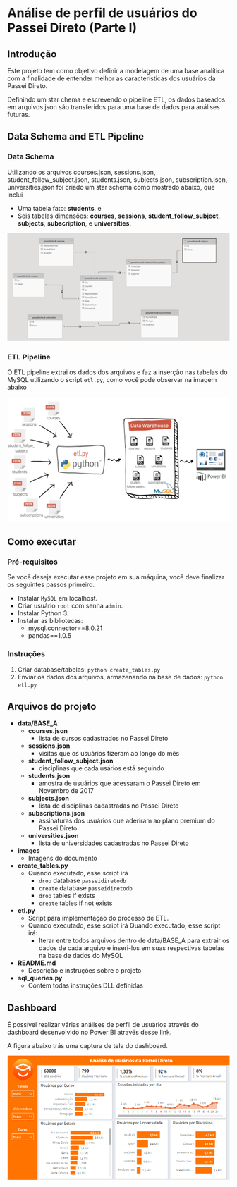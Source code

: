 # Análise de perfil de usuários do Passei Direto (Parte I)

## Introdução

Este projeto tem como objetivo definir a modelagem de uma base analítica com a finalidade de entender melhor as características dos usuários da Passei Direto.

Definindo um star chema e escrevendo o pipeline ETL, os dados baseados em arquivos json são transferidos para uma base de dados para análises futuras. 

## Data Schema and ETL Pipeline

### Data Schema


Utilizando os arquivos courses.json, sessions.json, student_follow_subject.json, students.json, subjects.json, subscription.json, universities.json foi criado um star schema como mostrado abaixo, que inclui

- Uma tabela fato: **students**, e 
- Seis tabelas dimensões: **courses**, **sessions**, **student_follow_subject**, **subjects**, **subscription**, e **universities**.

![Star Schema](images/star_schema.png)

### ETL Pipeline

O ETL pipeline extrai os dados dos arquivos e faz a inserção nas tabelas do MySQL utilizando o script `etl.py`, como você pode observar na imagem abaixo

![Pipeline ETL](images/Pipeline_ETL_PasseiDireto.png)

## Como executar

### Pré-requisitos

Se você deseja executar esse projeto em sua máquina, você deve finalizar os seguintes passos primeiro.

- Instalar `MySQL` em localhost.
- Criar usuário `root` com senha `admin`.
- Instalar Python 3.
- Instalar as bibliotecas:
  - mysql.connector==8.0.21
  - pandas==1.0.5


### Instruções

1. Criar database/tabelas: `python create_tables.py`
2. Enviar os dados dos arquivos, armazenando na base de dados: `python etl.py`

## Arquivos do projeto

- **data/BASE_A**
  - **courses.json**
    - lista de cursos cadastrados no Passei Direto
  - **sessions.json**
    - visitas que os usuários fizeram ao longo do mês
  - **student_follow_subject.json**
    - disciplinas que cada usários está seguindo
  - **students.json**
    - amostra de usuários que acessaram o Passei Direto em Novembro de 2017
  - **subjects.json**
    - lista de disciplinas cadastradas no Passei Direto
  - **subscriptions.json**
    - assinaturas dos usuários que aderiram ao plano premium do Passei Direto
  - **universities.json**
    - lista de universidades cadastradas no Passei Direto
- **images**
  - Imagens do documento
- **create_tables.py**
  - Quando executado, esse script irá
    - `drop` database `passeidiretodb`
    - `create` database `passeidiretodb`
    - `drop` tables if exists
    - `create` tables if not exists
- **etl.py**
  - Script para implementaçao do processo de ETL.
  - Quando executado, esse script irá 
  Quando executado, esse script irá:
    - Iterar entre todos arquivos dentro de data/BASE_A para extrair os dados de cada arquivo e inseri-los em suas respectivas tabelas na base de dados do MySQL
- **README.md**
  - Descrição e instruções sobre o projeto
- **sql_queries.py**
  - Contém todas instruções DLL definidas

## Dashboard

É possível realizar várias análises de perfil de usuários através do dashboard desenvolvido no Power BI através desse [link](https://app.powerbi.com/view?r=eyJrIjoiNTBkNmQ0YTMtMWM2OS00NjA4LWI2M2QtM2ExNmE4ZGUwM2JiIiwidCI6ImYwMjAyMmRkLWI3YmYtNGU3OC04MjFjLWFmN2VlMjk2ZTgyNiJ9).

A figura abaixo trás uma captura de tela do dashboard.

![Dashboard](images/dashboard.PNG)



